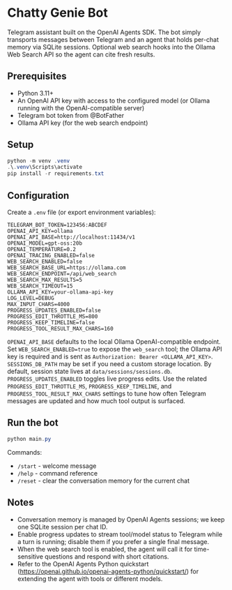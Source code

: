 # Chatty Genie Bot

Telegram assistant built on the OpenAI Agents SDK. The bot simply transports messages between Telegram and an agent that holds per-chat memory via SQLite sessions. Optional web search hooks into the Ollama Web Search API so the agent can cite fresh results.

## Prerequisites
- Python 3.11+
- An OpenAI API key with access to the configured model (or Ollama running with the OpenAI-compatible server)
- Telegram bot token from @BotFather
- Ollama API key (for the web search endpoint)

## Setup
```powershell
python -m venv .venv
.\.venv\Scripts\activate
pip install -r requirements.txt
```

## Configuration
Create a `.env` file (or export environment variables):
```text
TELEGRAM_BOT_TOKEN=123456:ABCDEF
OPENAI_API_KEY=ollama
OPENAI_API_BASE=http://localhost:11434/v1
OPENAI_MODEL=gpt-oss:20b
OPENAI_TEMPERATURE=0.2
OPENAI_TRACING_ENABLED=false
WEB_SEARCH_ENABLED=false
WEB_SEARCH_BASE_URL=https://ollama.com
WEB_SEARCH_ENDPOINT=/api/web_search
WEB_SEARCH_MAX_RESULTS=5
WEB_SEARCH_TIMEOUT=15
OLLAMA_API_KEY=your-ollama-api-key
LOG_LEVEL=DEBUG
MAX_INPUT_CHARS=4000
PROGRESS_UPDATES_ENABLED=false
PROGRESS_EDIT_THROTTLE_MS=800
PROGRESS_KEEP_TIMELINE=false
PROGRESS_TOOL_RESULT_MAX_CHARS=160
```
`OPENAI_API_BASE` defaults to the local Ollama OpenAI-compatible endpoint. Set `WEB_SEARCH_ENABLED=true` to expose the `web_search` tool; the Ollama API key is required and is sent as `Authorization: Bearer <OLLAMA_API_KEY>`.
`SESSIONS_DB_PATH` may be set if you need a custom storage location. By default, session state lives at `data/sessions/sessions.db`.
`PROGRESS_UPDATES_ENABLED` toggles live progress edits. Use the related `PROGRESS_EDIT_THROTTLE_MS`, `PROGRESS_KEEP_TIMELINE`, and `PROGRESS_TOOL_RESULT_MAX_CHARS` settings to tune how often Telegram messages are updated and how much tool output is surfaced.

## Run the bot
```powershell
python main.py
```

Commands:
- `/start` - welcome message
- `/help` - command reference
- `/reset` - clear the conversation memory for the current chat

## Notes
- Conversation memory is managed by OpenAI Agents sessions; we keep one SQLite session per chat ID.
- Enable progress updates to stream tool/model status to Telegram while a turn is running; disable them if you prefer a single final message.
- When the web search tool is enabled, the agent will call it for time-sensitive questions and respond with short citations.
- Refer to the OpenAI Agents Python quickstart (https://openai.github.io/openai-agents-python/quickstart/) for extending the agent with tools or different models.

